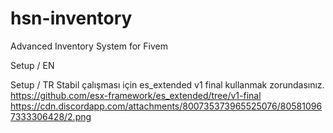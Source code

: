 # hsn-inventory
Advanced Inventory System for Fivem

Setup / EN

Setup / TR
Stabil çalışması için es_extended v1 final kullanmak zorundasınız.
https://github.com/esx-framework/es_extended/tree/v1-final
https://cdn.discordapp.com/attachments/800735373965525076/805810967333306428/2.png

